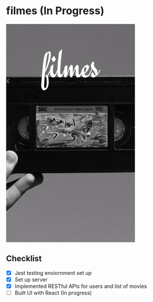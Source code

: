 # filmes (In Progress)

![logo](./filmes.png)

## Checklist

- [x] Jest testing enviornment set up
- [x] Set up server
- [x] Implemented RESTful APIs for users and list of movies
- [ ] Built UI with React (In progress)

